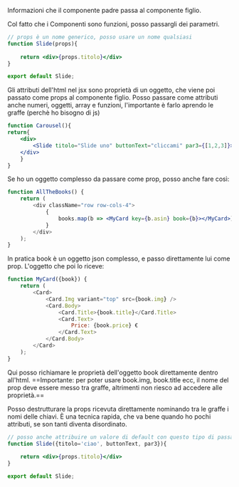 Informazioni che il componente padre passa al componente figlio.

Col fatto che i Componenti sono funzioni, posso passargli dei parametri.

```jsx
// props è un nome generico, posso usare un nome qualsiasi
function Slide(props){
	
	return <div>{props.titolo}</div>
}

export default Slide;
```

Gli attributi dell'html nel jsx sono proprietà di un oggetto, che viene poi passato come props al componente figlio. 
Posso passare come attributi anche numeri, oggetti, array e funzioni, l'importante è farlo aprendo le graffe (perchè ho bisogno di js)
```jsx
function Carousel(){
return{
	<div>
		<Slide titolo="Slide uno" buttonText="cliccami" par3={[1,2,3]}>
	</div>
	}
}
```


Se ho un oggetto complesso da passare come prop, posso anche fare così:
```jsx
function AllTheBooks() {
    return (  
        <div className="row row-cols-4">
            {
                books.map(b => <MyCard key={b.asin} book={b}></MyCard>)
            }
        </div>    
    );
}
```
In pratica book è un oggetto json complesso, e passo direttamente lui come prop.
L'oggetto che poi lo riceve:

```jsx
function MyCard({book}) {
    return (
        <Card>
            <Card.Img variant="top" src={book.img} />
            <Card.Body>
                <Card.Title>{book.title}</Card.Title>
                <Card.Text>
                    Price: {book.price} €
                </Card.Text>
            </Card.Body>
        </Card>
    );
}
```
Qui posso richiamare le proprietà dell'oggetto book direttamente dentro all'html.
==Importante: per poter usare book.img, book.title ecc, il nome del prop deve essere messo tra graffe, altrimenti non riesco ad accedere alle proprietà.==


Posso destrutturare la props ricevuta direttamente nominando tra le graffe i nomi delle chiavi.
È una tecnica rapida, che va bene quando ho pochi attributi, se son tanti diventa disordinato.

```jsx
// posso anche attribuire un valore di default con questo tipo di passagio dei props
function Slide({titolo='ciao', buttonText, par3}){
	
	return <div>{props.titolo}</div>
}

export default Slide;
```